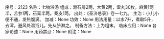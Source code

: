 序号：2123
名称：七物浴汤
组成：滑石屑2两，大黄2两，雷丸30枚，麻黄1两半，苦参1两，石膏半两，秦皮1两。
出处：《圣济总录》卷一七九。
主治：小儿小便不通，发热腹满。
加减：None
功效：None
用法用量：以水7升，煮取5升，去滓。避风处温浴儿，先从脐淋之。
制备方法：上为粗末。
临床应用：None
各家论述：None
用药禁忌：None
附注：None
